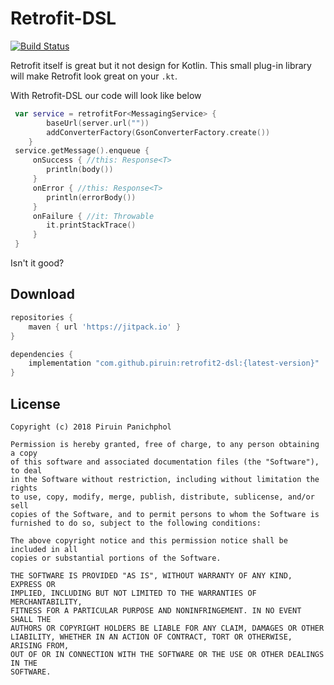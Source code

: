 # Retrofit-DSL
[![Build Status](https://travis-ci.org/piruin/retrofit-dsl.svg?branch=master)](https://travis-ci.org/piruin/retrofit-dsl)

Retrofit itself is great but it not design for Kotlin. This small plug-in library will make Retrofit look great on your `.kt`.

With Retrofit-DSL our code will look like below

```kotlin
 var service = retrofitFor<MessagingService> {
        baseUrl(server.url(""))
        addConverterFactory(GsonConverterFactory.create())
    }
 service.getMessage().enqueue {
     onSuccess { //this: Response<T>
        println(body())
     }
     onError { //this: Response<T>
        println(errorBody())
     }
     onFailure { //it: Throwable
        it.printStackTrace()
     }
 }
```

Isn't it good?

## Download

```groovy
repositories {
    maven { url 'https://jitpack.io' }
}

dependencies {
    implementation "com.github.piruin:retrofit2-dsl:{latest-version}"
}
```

## License

    Copyright (c) 2018 Piruin Panichphol
    
    Permission is hereby granted, free of charge, to any person obtaining a copy
    of this software and associated documentation files (the "Software"), to deal
    in the Software without restriction, including without limitation the rights
    to use, copy, modify, merge, publish, distribute, sublicense, and/or sell
    copies of the Software, and to permit persons to whom the Software is
    furnished to do so, subject to the following conditions:
    
    The above copyright notice and this permission notice shall be included in all
    copies or substantial portions of the Software.
    
    THE SOFTWARE IS PROVIDED "AS IS", WITHOUT WARRANTY OF ANY KIND, EXPRESS OR
    IMPLIED, INCLUDING BUT NOT LIMITED TO THE WARRANTIES OF MERCHANTABILITY,
    FITNESS FOR A PARTICULAR PURPOSE AND NONINFRINGEMENT. IN NO EVENT SHALL THE
    AUTHORS OR COPYRIGHT HOLDERS BE LIABLE FOR ANY CLAIM, DAMAGES OR OTHER
    LIABILITY, WHETHER IN AN ACTION OF CONTRACT, TORT OR OTHERWISE, ARISING FROM,
    OUT OF OR IN CONNECTION WITH THE SOFTWARE OR THE USE OR OTHER DEALINGS IN THE
    SOFTWARE.
